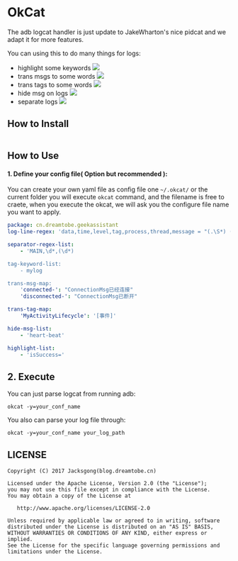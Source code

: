 # OkCat

The adb logcat handler is just update to JakeWharton's nice pidcat and we adapt it for more features.

You can using this to do many things for logs:

- highlight some keywords
![](highit-demo.png)
- trans msgs to some words
![](trans-msg-demo.png)
- trans tags to some words
![](trans-tag-demo.png)
- hide msg on logs
![](hide-msg-demo.png)
- separate logs
![](separate-demo.png)


## How to Install

```shell
```

## How to Use

#### 1. Define your config file( Option but recommended ):

You can create your own yaml file as config file one `~/.okcat/` or the current folder you will execute `okcat` command, and the filename is free to craete, when you execute the okcat, we will ask you the configure file name you want to apply.

```yml
package: cn.dreamtobe.geekassistant
log-line-regex: 'data,time,level,tag,process,thread,message = "(.\S*) (.\S*) ([A-Z])/([^:[]*):\[(\d*):([^] ]*)\] (.*?)$"'

separator-regex-list:
	- 'MAIN,\d*,(\d*)

tag-keyword-list:
	- mylog

trans-msg-map:
	'connected-': "ConnectionMsg已经连接"
	'disconnected-': "ConnectionMsg已断开"

trans-tag-map:
	'MyActivityLifecycle': '[事件]'

hide-msg-list:
	- 'heart-beat'

highlight-list:
	- 'isSuccess='
```

## 2. Execute

You can just parse logcat from running adb:

```
okcat -y=your_conf_name
```

You also can parse your log file through:

```
okcat -y=your_conf_name your_log_path
```


## LICENSE

```
Copyright (C) 2017 Jacksgong(blog.dreamtobe.cn)

Licensed under the Apache License, Version 2.0 (the "License");
you may not use this file except in compliance with the License.
You may obtain a copy of the License at

   http://www.apache.org/licenses/LICENSE-2.0

Unless required by applicable law or agreed to in writing, software
distributed under the License is distributed on an "AS IS" BASIS,
WITHOUT WARRANTIES OR CONDITIONS OF ANY KIND, either express or implied.
See the License for the specific language governing permissions and
limitations under the License.
```

